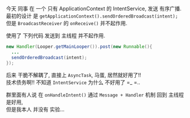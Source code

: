 今天 同事 在 一个 只有 ApplicationContext 的 IntentService, 发送 有序广播.  
最初的设计 是 `getApplicationContext().sendOrderedBroadcast(intent);`  
但是 `BroadcastReceiver` 的 `onReceive()` 并不起作用.  

使用了 下列代码 发送到 主线程 并不起作用.   
``` java
new Handler(Looper.getMainLooper()).post(new Runnable(){
  ...
  sendOrderedBroadcast(intent);
});
```

后来 干脆不解耦了, 直接上 `AsyncTask`, 马蛋, 居然就好用了!!  
技术债务啊!! 不知道 `IntentService` 为什么 不好用了 =_ =..  

群里面有人说 在 `onHandleIntent()` 通过 `Message + Handler` 机制 回到 主线程 是好用,  
但是我本人 并没有 实验...  
